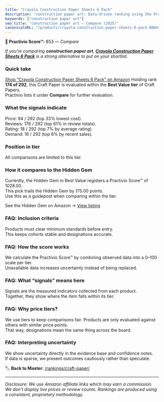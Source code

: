```yaml
---
title: "Crayola Construction Paper Sheets 6 Pack"
description: "construction paper art: Data-driven ranking using the Practivio Score™. Positioned by quality, value, demand, findability, momentum."
keywords: ["construction paper art"]
seo_title: "construction paper art — Compare (2025)"
canonicalURL: "/products/crayola-construction-paper-sheets-6-pack-B0044O9S9M/"
---
```


**🛒 Practivio Score™:** 853 — _Compare_


*If you're comparing **construction paper art**, **[Crayola Construction Paper Sheets 6 Pack](https://www.amazon.com/dp/B0044O9S9M?tag=practivio-20)** is a strong alternative to put on your shortlist.*
### Quick take
[Shop “Crayola Construction Paper Sheets 6 Pack” on Amazon](https://www.amazon.com/dp/B0044O9S9M?tag=practivio-20)
Holding rank **174 of 292**, this Craft Paper is evaluated within the **Best Value tier** of Craft Papers.  
Practivio lists it under **Compare** for further evaluation.

### What the signals indicate
Price: 94 / 292 (top 33% lowest cost).  
Reviews: 176 / 292 (top 61% in review totals).  
Rating: 18 / 292 (top 7% by average rating).  
Demand: 16 / 292 (top 6% by recent sales).

### Position in tier
All comparisons are limited to this tier.

### How it compares to the Hidden Gem
Currently, the Hidden Gem in Best Value registers a Practivio Score™ of 1028.00.  
This pick trails the Hidden Gem by 175.00 points.  
Use this as a guidepost when comparing within the tier.  

See the Hidden Gem on Amazon → [View listing](https://www.amazon.com/dp/B00178QQJ8?tag=practivio-20)

### FAQ: Inclusion criteria
Products must clear minimum standards before entry.  
This keeps cohorts stable and designations accurate.

### FAQ: How the score works
We calculate the Practivio Score™ by combining observed data into a 0–100 scale per tier.  
Unavailable data increases uncertainty instead of being replaced.

### FAQ: What “signals” means here
Signals are the measured indicators collected from each product.  
Together, they show where the item falls within its tier.

### FAQ: Why price tiers?
We use tiers to keep comparisons fair. Products are only evaluated against others with similar price points.  
That way, designations mean the same thing across the board.

### FAQ: Interpreting uncertainty
We show uncertainty directly in the evidence base and confidence notes.  
If data is sparse, we present outcomes cautiously rather than speculate.

<!-- Missing template for Compare/CompareWithinPriceClass -->


🏷️ **Back to Master:** [/rankings/craft-paper/](/rankings/craft-paper/)

---
_Disclosure: We use Amazon affiliate links which may earn a commission. We don’t display live prices or review counts. Rankings are produced using a consistent, proprietary methodology._
